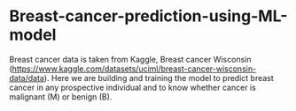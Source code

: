 # Breast-cancer-prediction-using-ML-model
Breast cancer data is taken from Kaggle, Breast cancer Wisconsin (https://www.kaggle.com/datasets/uciml/breast-cancer-wisconsin-data/data). Here we are building and training the model to predict breast cancer in any prospective individual and to know whether cancer is malignant (M) or benign (B).
